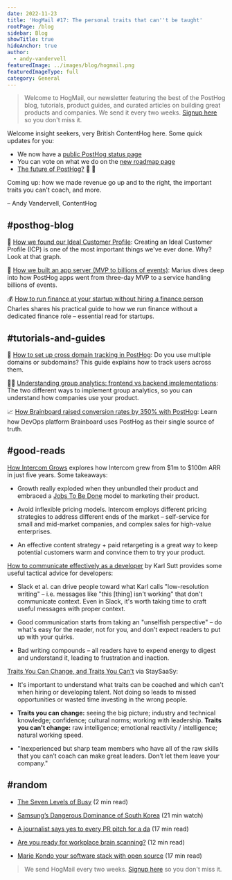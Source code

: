 ```yaml
---
date: 2022-11-23
title: 'HogMail #17: The personal traits that can''t be taught'
rootPage: /blog
sidebar: Blog
showTitle: true
hideAnchor: true
author:
  - andy-vandervell
featuredImage: ../images/blog/hogmail.png
featuredImageType: full
category: General
---
```


> Welcome to HogMail, our newsletter featuring the best of the PostHog blog, tutorials, product guides, and curated articles on building great products and companies. We send it every two weeks. [Signup here](https://newsletter.posthog.com/subscribe) so you don't miss it.

Welcome insight seekers, very British ContentHog here. Some quick updates for you:

- We now have a [public PostHog status page](https://status.posthog.com/)
- You can vote on what we do on the [new roadmap page](https://posthog.com/roadmap)
- [The future of PostHog?](https://github.com/PostHog/posthog/issues/12923) 🤔 🤯

Coming up: how we made revenue go up and to the right, the important traits you can't coach, and more.
 
– Andy Vandervell, ContentHog

## #posthog-blog

🚀 [How we found our Ideal Customer Profile](https://posthog.com/blog/creating-ideal-customer-profile): Creating an Ideal Customer Profile (ICP) is one of the most important things we've ever done. Why? Look at that graph.

📲 [How we built an app server (MVP to billions of events)](https://posthog.com/blog/how-we-built-an-app-server): Marius dives deep into how PostHog apps went from three-day MVP to a service handling billions of events.

💰 [How to run finance at your startup without hiring a finance person](https://posthog.com/blog/startup-finance-without-finance)
Charles shares his practical guide to how we run finance without a dedicated finance role – essential read for startups.
 

## #tutorials-and-guides

🧰 [How to set up cross domain tracking in PostHog](https://posthog.com/tutorials/cross-domain-tracking): Do you use multiple domains or subdomains? This guide explains how to track users across them.

👯‍♀️ [Understanding group analytics: frontend vs backend implementations](https://posthog.com/tutorials/frontend-vs-backend-group-analytics): The two different ways to implement group analytics, so you can understand how companies use your product.

📈 [How Brainboard raised conversion rates by 350% with PostHog](https://posthog.com/customers/brainboard): Learn how DevOps platform Brainboard uses PostHog as their single source of truth.
 

## #good-reads

[How Intercom Grows](https://www.howtheygrow.co/p/how-intercom-grows) explores how Intercom grew from $1m to $100m ARR in just five years. Some takeaways:

- Growth really exploded when they unbundled their product and embraced a [Jobs To Be Done](https://medium.com/make-us-proud/jobs-to-be-done-framework-748c761797a8) model to marketing their product.

- Avoid inflexible pricing models. Intercom employs different pricing strategies to address different ends of the market – self-service for small and mid-market companies, and complex sales for high-value enterprises.

- An effective content strategy + paid retargeting is a great way to keep potential customers warm and convince them to try your product.

[How to communicate effectively as a developer](https://www.karlsutt.com/articles/communicating-effectively-as-a-developer/) by Karl Sutt provides some useful tactical advice for developers:

- Slack et al. can drive people toward what Karl calls "low-resolution writing" – i.e. messages like "this [thing] isn't working" that don't communicate context. Even in Slack, it's worth taking time to craft useful messages with proper context.

- Good communication starts from taking an "unselfish perspective" – do what's easy for the reader, not for you, and don't expect readers to put up with your quirks.

- Bad writing compounds – all readers have to expend energy to digest and understand it, leading to frustration and inaction.

[Traits You Can Change, and Traits You Can't](https://staysaasy.com/leadership/2022/11/06/traits-you-can-change-and-traits-you-cant.html) via StaySaaSy:

- It's important to understand what traits can be coached and which can't when hiring or developing talent. Not doing so leads to missed opportunities or wasted time investing in the wrong people.

- **Traits you can change:** seeing the big picture; industry and technical knowledge; confidence; cultural norms; working with leadership. **Traits you can't change:** raw intelligence; emotional reactivity / intelligence; natural working speed.

- "Inexperienced but sharp team members who have all of the raw skills that you can’t coach can make great leaders. Don’t let them leave your company."

## #random

- [The Seven Levels of Busy](https://randsinrepose.com/archives/the-seven-levels-of-busy/) (2 min read)

- [Samsung’s Dangerous Dominance of South Korea](https://www.youtube.com/watch?v=oL0umpPPe-8) (21 min watch)

- [A journalist says yes to every PR pitch for a da](https://slate.com/human-interest/2022/11/pr-publicist-emails-journalism-oof.html) (17 min read)

- [Are you ready for workplace brain scanning?](https://spectrum.ieee.org/neurotech-workplace-innereye-emotiv) (12 min read)

- [Marie Kondo your software stack with open source](https://github.com/readme/featured/open-source-minimalism) (17 min read)

> We send HogMail every two weeks. [Signup here](https://newsletter.posthog.com/subscribe) so you don't miss it.